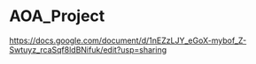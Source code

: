 # AOA_Project


https://docs.google.com/document/d/1nEZzLJY_eGoX-mybof_Z-Swtuyz_rcaSqf8ldBNifuk/edit?usp=sharing
